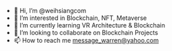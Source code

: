- 👋 Hi, I’m @weihsiangcom
- 👀 I’m interested in Blockchain, NFT, Metaverse
- 🌱 I’m currently learning VR Architecture & Blockchain
- 💞️ I’m looking to collaborate on Blockchain Projects
- 📫 How to reach me message_warren@yahoo.com

<!---
weihsiangcom/weihsiangcom is a ✨ special ✨ repository because its `README.md` (this file) appears on your GitHub profile.
You can click the Preview link to take a look at your changes.
--->
